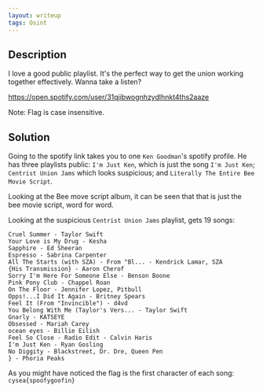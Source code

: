 ```yaml
---
layout: writeup
tags: Osint
---
```


## Description

I love a good public playlist. It's the perfect way to get the union working together effectively. Wanna take a listen?

https://open.spotify.com/user/31qjibwognhzydlhnkt4ths2aaze

Note: Flag is case insensitive.


## Solution

Going to the spotify link takes you to one `Ken Goodman`'s spotify profile. He has three playlists public: `I'm Just Ken`, which is just the song `I'm Just Ken`; `Centrist Union Jams` which looks suspicious; and `Literally The Entire Bee Movie Script`.

Looking at the Bee move script album, it can be seen that that is just the bee movie script, word for word.

Looking at the suspicious `Centrist Union Jams` playlist, gets 19 songs:
```text
Cruel Summer - Taylor Swift
Your Love is My Drug - Kesha
Sapphire - Ed Sheeran
Espresso - Sabrina Carpenter
All The Starts (with SZA) - From "Bl... - Kendrick Lamar, SZA
{His Transmission} - Aaron Cherof
Sorry I'm Here For Someone Else - Benson Boone
Pink Pony Club - Chappel Roan
On The Floor - Jennifer Lopez, Pitbull
Opps!...I Did It Again - Britney Spears
Feel It (From "Invincible") - d4vd
You Belong With Me (Taylor's Vers... - Taylor Swift
Gnarly - KATSEYE
Obsessed - Mariah Carey
ocean eyes - Billie Eilish
Feel So Close - Radio Edit - Calvin Haris
I'm Just Ken - Ryan Gosling
No Diggity - Blackstreet, Dr. Dre, Queen Pen
} - Phoria Peaks
```

As you might have noticed the flag is the first character of each song: `cysea{spoofygoofin}`
